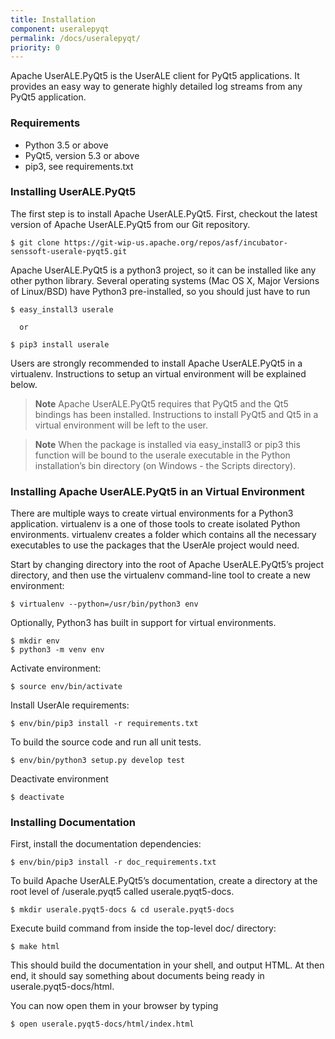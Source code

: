 ```yaml
---
title: Installation
component: useralepyqt
permalink: /docs/useralepyqt/
priority: 0
---
```


Apache UserALE.PyQt5 is the UserALE client for PyQt5 applications.  It provides an easy way to generate highly detailed log streams from any PyQt5 application.

### Requirements

- Python 3.5 or above
- PyQt5, version 5.3 or above
- pip3, see requirements.txt

### Installing UserALE.PyQt5

The first step is to install Apache UserALE.PyQt5. First, checkout the latest version of Apache UserALE.PyQt5 from our Git repository.

  ```shell
  $ git clone https://git-wip-us.apache.org/repos/asf/incubator-senssoft-userale-pyqt5.git
  ```

Apache UserALE.PyQt5 is a python3 project, so it can be installed like any other python library. Several operating systems (Mac OS X, Major Versions of Linux/BSD) have Python3 pre-installed, so you should just have to run

  ```shell
  $ easy_install3 userale
  ```

      or

  ```shell
  $ pip3 install userale
  ```

Users are strongly recommended to install Apache UserALE.PyQt5 in a virtualenv. Instructions to setup an virtual environment will be explained below.

> **Note**
> Apache UserALE.PyQt5 requires that PyQt5 and the Qt5 bindings has been installed. Instructions to install PyQt5 and Qt5 in a virtual environment will be left to the user.

> **Note**
> When the package is installed via easy_install3 or pip3 this function will be bound to the userale executable in the Python installation’s bin directory (on Windows - the Scripts directory).

### Installing Apache UserALE.PyQt5 in an Virtual Environment

There are multiple ways to create virtual environments for a Python3 application. virtualenv is a one of those tools to create isolated Python environments. virtualenv creates a folder which contains all the necessary executables to use the packages that the UserAle project would need.

Start by changing directory into the root of Apache UserALE.PyQt5’s project directory, and then use the virtualenv command-line tool to create a new environment:

  ```shell
  $ virtualenv --python=/usr/bin/python3 env
  ```

Optionally, Python3 has built in support for virtual environments.

  ```shell
  $ mkdir env
  $ python3 -m venv env
  ```

Activate environment:

  ```shell
  $ source env/bin/activate
  ```

Install UserAle requirements:

  ```shell
  $ env/bin/pip3 install -r requirements.txt
  ```

To build the source code and run all unit tests.

  ```shell
  $ env/bin/python3 setup.py develop test
  ```

Deactivate environment

  ```shell
  $ deactivate
  ```

### Installing Documentation

First, install the documentation dependencies:

  ```shell
  $ env/bin/pip3 install -r doc_requirements.txt
  ```

To build Apache UserALE.PyQt5’s documentation, create a directory at the root level of /userale.pyqt5 called userale.pyqt5-docs.

  ```shell
  $ mkdir userale.pyqt5-docs & cd userale.pyqt5-docs
  ```

Execute build command from inside the top-level doc/ directory:

  ```shell
  $ make html
  ```

This should build the documentation in your shell, and output HTML. At then end, it should say something about documents being ready in userale.pyqt5-docs/html.

You can now open them in your browser by typing

  ```shell
  $ open userale.pyqt5-docs/html/index.html
  ```
